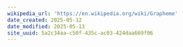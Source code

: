 ```yaml
---
wikipedia_url: 'https://en.wikipedia.org/wiki/Grapheme'
date_created: 2025-05-12
date_modified: 2025-05-13
site_uuid: 5a2c34aa-c50f-435c-ac03-424daa669f06
---
```


